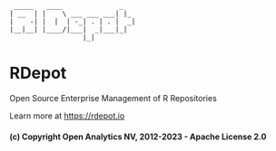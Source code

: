 ```
 _____   ____              _
| __  | |    \ ___ ___ ___| |_
|    -| |  |  | -_| . | . |  _|
|__|__| |____/|___|  _|___|_|
                  |_|

```

# RDepot

Open Source Enterprise Management of R Repositories

Learn more at https://rdepot.io

#### (c) Copyright Open Analytics NV, 2012-2023 - Apache License 2.0
